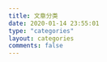 ```yaml
---
title: 文章分类
date: 2020-01-14 23:55:01
type: "categories"
layout: categories
comments: false
---
```

